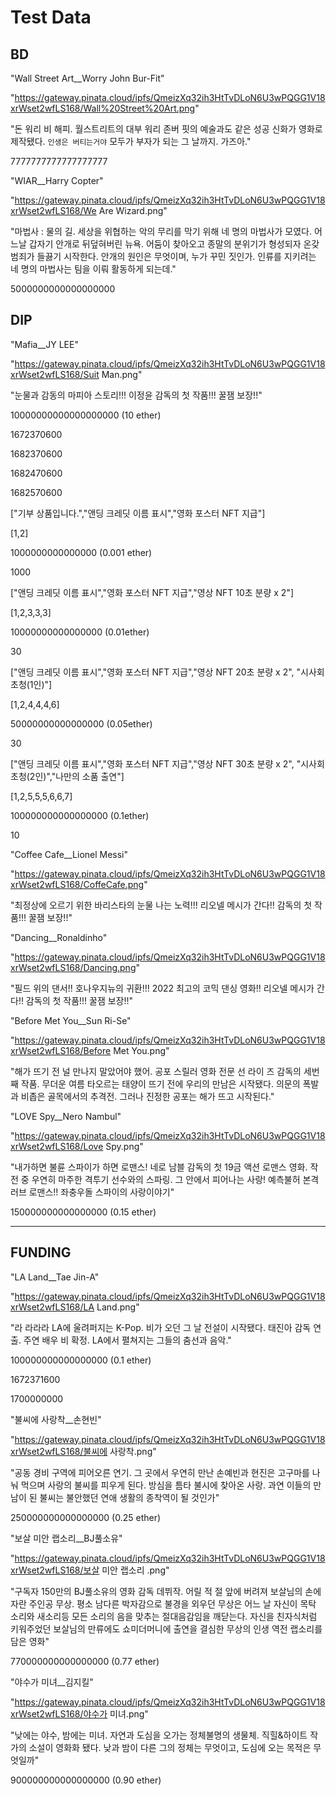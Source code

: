 # Test Data

## BD

"Wall Street Art__Worry John Bur-Fit"

"https://gateway.pinata.cloud/ipfs/QmeizXq32ih3HtTvDLoN6U3wPQGG1V18xrWset2wfLS168/Wall%20Street%20Art.png"

"돈 워리 비 해피. 월스트리트의 대부 워리 존버 핏의 예술과도 같은 성공 신화가 영화로 제작됐다. `인생은 버티는거야` 모두가 부자가 되는 그 날까지. 가즈아."

7777777777777777777 



"WIAR__Harry Copter"

"https://gateway.pinata.cloud/ipfs/QmeizXq32ih3HtTvDLoN6U3wPQGG1V18xrWset2wfLS168/We Are Wizard.png"

"마법사 : 물의 길. 세상을 위협하는 악의 무리를 막기 위해 네 명의 마법사가 모였다. 어느날 갑자기 안개로 뒤덮혀버린 뉴욕. 어둠이 찾아오고 종말의 분위기가 형성되자 온갖 범죄가 들끓기 시작한다. 안개의 원인은 무엇이며, 누가 꾸민 짓인가. 인류를 지키려는 네 명의 마법사는 팀을 이뤄 활동하게 되는데."

5000000000000000000





## DIP

"Mafia__JY LEE"

"https://gateway.pinata.cloud/ipfs/QmeizXq32ih3HtTvDLoN6U3wPQGG1V18xrWset2wfLS168/Suit Man.png"

"눈물과 감동의 마피아 스토리!!! 이정윤 감독의 첫 작품!!! 꿀잼 보장!!"

10000000000000000000 (10 ether)

1672370600

1682370600

1682470600

1682570600



["기부 상품입니다.","앤딩 크레딧 이름 표시","영화 포스터 NFT 지급"]

[1,2]

1000000000000000 (0.001 ether)

1000



["앤딩 크레딧 이름 표시","영화 포스터 NFT 지급","영상 NFT 10초 분량 x 2"]

[1,2,3,3,3]

10000000000000000 (0.01ether)

30



["앤딩 크레딧 이름 표시","영화 포스터 NFT 지급","영상 NFT 20초 분량 x 2", "시사회 초청(1인)"]

[1,2,4,4,4,6]

50000000000000000 (0.05ether)

30



["앤딩 크레딧 이름 표시","영화 포스터 NFT 지급","영상 NFT 30초 분량 x 2", "시사회 초청(2인)","나만의 소품 출연"]

[1,2,5,5,5,6,6,7]

100000000000000000 (0.1ether)

10



"Coffee Cafe__Lionel Messi"

"https://gateway.pinata.cloud/ipfs/QmeizXq32ih3HtTvDLoN6U3wPQGG1V18xrWset2wfLS168/CoffeCafe.png"

"최정상에 오르기 위한 바리스타의 눈물 나는 노력!!! 리오넬 메시가 간다!! 감독의 첫 작품!!! 꿀잼 보장!!"



"Dancing__Ronaldinho"

"https://gateway.pinata.cloud/ipfs/QmeizXq32ih3HtTvDLoN6U3wPQGG1V18xrWset2wfLS168/Dancing.png"

"필드 위의 댄서!! 호나우지뉴의 귀환!!! 2022 최고의 코믹 댄싱 영화!! 리오넬 메시가 간다!! 감독의 첫 작품!!! 꿀잼 보장!!"



"Before Met You__Sun Ri-Se"

"https://gateway.pinata.cloud/ipfs/QmeizXq32ih3HtTvDLoN6U3wPQGG1V18xrWset2wfLS168/Before Met You.png"

"해가 뜨기 전 널 만나지 말았어야 했어. 공포 스릴러 영화 전문 선 라이 즈 감독의 세번째 작품. 무더운 여름 타오르는 태양이 뜨기 전에 우리의 만남은 시작됐다. 의문의 폭발과 비좁은 골목에서의 추격전. 그러나 진정한 공포는 해가 뜨고 시작된다."



"LOVE Spy__Nero Nambul"

"https://gateway.pinata.cloud/ipfs/QmeizXq32ih3HtTvDLoN6U3wPQGG1V18xrWset2wfLS168/Love Spy.png"

"내가하면 불륜 스파이가 하면 로맨스! 네로 남블 감독의 첫 19금 액션 로맨스 영화. 작전 중 우연히 마주한 격투기 선수와의 스파링. 그 안에서 피어나는 사랑! 예측불허 본격 러브 로맨스!! 좌충우돌 스파이의 사랑이야기"

150000000000000000 (0.15 ether)



---

## FUNDING

"LA Land__Tae Jin-A"

"https://gateway.pinata.cloud/ipfs/QmeizXq32ih3HtTvDLoN6U3wPQGG1V18xrWset2wfLS168/LA Land.png"

"라 라라라 LA에 울려퍼지는 K-Pop. 비가 오던 그 날 전설이 시작됐다. 태진아 감독 연출. 주연 배우 비 확정. LA에서 펼쳐지는 그들의 춤선과 음악."

100000000000000000 (0.1 ether)

1672371600

1700000000



"불씨에 사랑착__손현빈"

"https://gateway.pinata.cloud/ipfs/QmeizXq32ih3HtTvDLoN6U3wPQGG1V18xrWset2wfLS168/불씨에 사랑착.png"

"공동 경비 구역에 피어오른 연기. 그 곳에서 우연히 만난 손예빈과 현진은 고구마를 나눠 먹으며 사랑의 불씨를 피우게 된다. 방심을 틈타 불시에 찾아온 사랑. 과연 이들의 만남이 된 불씨는 불안했던 연애 생활의 종착역이 될 것인가"

250000000000000000 (0.25 ether)



"보살 미안 랩소리__BJ풀소유"

"https://gateway.pinata.cloud/ipfs/QmeizXq32ih3HtTvDLoN6U3wPQGG1V18xrWset2wfLS168/보살 미안 랩소리 .png"

"구독자 150만의 BJ풀소유의 영화 감독 데뷔작. 어릴 적 절 앞에 버려져 보살님의 손에 자란 주인공 무상. 평소 남다른 박자감으로 불경을 외우던 무상은 어느 날 자신이 목탁 소리와 새소리등 모든 소리의 음을 맞추는 절대음감임을 깨닫는다. 자신을 친자식처럼 키워주었던 보살님의 만류에도 쇼미더머니에 출연을 결심한 무상의 인생 역전 랩소리를 담은 영화"

770000000000000000 (0.77 ether)



"야수가 미녀__김지킬"

"https://gateway.pinata.cloud/ipfs/QmeizXq32ih3HtTvDLoN6U3wPQGG1V18xrWset2wfLS168/야수가 미녀.png"

"낮에는 야수, 밤에는 미녀. 자연과 도심을 오가는 정체불명의 생물체. 직힐&하이트 작가의 소설이 영화화 됐다. 낮과 밤이 다른 그의 정체는 무엇이고, 도심에 오는 목적은 무엇일까"

900000000000000000 (0.90 ether)